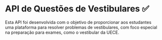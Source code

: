 # API de Questões de Vestibulares ✅

Esta API foi desenvolvida com o objetivo de proporcionar aos estudantes uma plataforma para resolver problemas de vestibulares, com foco especial na preparação para exames, como o vestibular da UECE.
